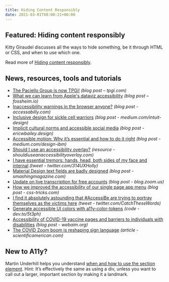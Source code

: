 ```yaml
---
title: Hiding Content Responsibly
date: 2021-03-01T08:00:21+00:00
---
```


## Featured: Hiding content responsibly

Kitty Giraudel discusses all the ways to hide something, be it through HTML or CSS, and when to use which one.

Read more of [Hiding content responsibly](https://hugogiraudel.com/2021/02/17/hiding-content-responsibly/).

## News, resources, tools and tutorials

* [The Paciello Group is now TPGi!](https://www.tpgi.com/the-paciello-group-is-now-tpgi/) _(blog post – tpgi.com)_
* [What we can learn from Apple's dataviz accessibility](https://fossheim.io/writing/posts/apple-health-dataviz-a11y/) _(blog post – fossheim.io)_
* [Inaccessibility warnings in the browser anyone?](https://accessabilly.com/inaccessibility-warnings-in-the-browser/) _(blog post - accessabilly.com)_
* [Inclusive design for sickle cell warriors](https://medium.com/intuit-design/inclusive-design-for-sickle-cell-warriors-5eb17f91af75) _(blog post - medium.com/intuit-design)_
* [Implicit cultural norms and accessible social media](https://ericwbailey.design/writing/implicit-cultural-norms-and-accessible-social-media/) _(blog post - ericwbailey.design)_
* [Accessible motion: Why it’s essential and how to do it right](https://medium.com/design-ibm/accessible-motion-why-its-essential-and-how-to-do-it-right-ff38afcbc7a9) _(blog post - medium.com/design-ibm)_
* [Should I use an accessibility overlay?](https://shouldiuseanaccessibilityoverlay.com) _(resource - shouldiuseanaccessibilityoverlay.com)_
* [I have essential tremors: hands, head, both sides of my face and internal](https://twitter.com/314UXHolly/status/1364389327485034500) _(tweet - twitter.com/314UXHolly)_
* [Material Design text fields are badly designed](https://www.smashingmagazine.com/2021/02/material-design-text-fields/) _(blog post - smashingmagazine.com)_
* [Update on live transcription for free accounts](https://blog.zoom.us/update-on-live-transcription-for-free-accounts/) _(blog post - blog.zoom.us)_
* [How we improved the accessibility of our single page app menu](https://css-tricks.com/how-we-improved-the-accessibility-of-our-single-page-app-menu/) _(blog post - css-tricks.com)_
* [I find it absolutely astounding that #AccessiBe are trying to portray themselves as the victims here](https://twitter.com/CatchTheseWords/status/1364908414346944518) _(tweet - twitter.com/CatchTheseWords)_
* [Generate accessible UI colors with a11y-color-tokens](https://dev.to/5t3ph/generate-accessible-ui-colors-with-a11y-color-tokens-28m1) _(code - dev.to/5t3ph)_
* [Accessibility of COVID-19 vaccine pages and barriers to individuals with disabilities](https://webaim.org/blog/accessibility-of-vaccine-pages/) _(blog post - webaim.org)_
* [The COVID Zoom boom is reshaping sign language](https://www.scientificamerican.com/article/the-covid-zoom-boom-is-reshaping-sign-language/) _(article - scientificamerican.com)_

## New to A11y?

Martin Underhill helps you understand [when and how to use the section element](https://www.tempertemper.net/blog/when-and-how-to-use-the-section-element). Hint: It’s effectively the same as using a div, unless you want to call out a larger, important section by making it a landmark.